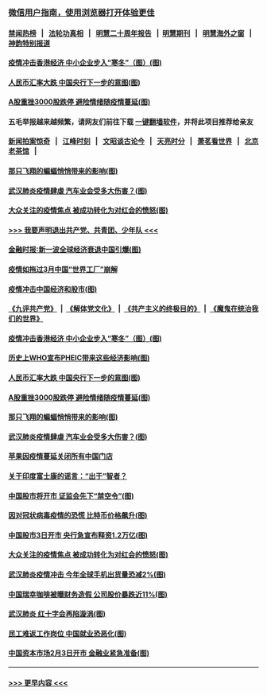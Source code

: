 ### [微信用户指南，使用浏览器打开体验更佳](https://github.com/gfw-breaker/banned-news1/blob/master/indexes/wechat-guide.md?t=0)
#### [禁闻热榜](热点新闻.md?t=0)  &nbsp;&nbsp;|&nbsp;&nbsp; [法轮功真相](https://github.com/gfw-breaker/truth/blob/master/README.md?t=0) &nbsp;&nbsp;|&nbsp;&nbsp; [明慧二十周年报告](https://github.com/gfw-breaker/mh-reports/blob/master/README.md?t=0) &nbsp;&nbsp;|&nbsp;&nbsp;[明慧期刊](https://github.com/gfw-breaker/mh-qikan) &nbsp;&nbsp;|&nbsp;&nbsp; [明慧海外之窗](https://github.com/gfw-breaker/mh-news/blob/master/README.md?t=0) &nbsp;&nbsp;|&nbsp;&nbsp; [神韵特别报道](https://github.com/gfw-breaker/mh-news/blob/master/shenyun.md?t=0)
#### [疫情冲击香港经济 中小企业步入“寒冬”（图）(图)](../pages/p5/921817.md?t=02041855) 
#### [人民币汇率大跌 中国央行下一步的意图(图)](../pages/p5/921801.md?t=02041855) 
#### [A股重挫3000股跌停 避险情绪随疫情蔓延(图)](../pages/p5/921782.md?t=02041855) 
#### 五毛举报越来越频繁，请网友们前往下载 [一键翻墙软件](https://github.com/gfw-breaker/ssr-accounts)，并将此项目推荐给亲友
#### [新闻拍案惊奇](https://github.com/gfw-breaker/banned-news1/blob/master/pages/link4.md) &nbsp;&nbsp;|&nbsp;&nbsp; [江峰时刻](https://github.com/gfw-breaker/banned-news1/blob/master/pages/link4.md) &nbsp;&nbsp;|&nbsp;&nbsp; [文昭谈古论今](https://github.com/gfw-breaker/banned-news1/blob/master/pages/link4.md) &nbsp;&nbsp;|&nbsp;&nbsp; [天亮时分](https://github.com/gfw-breaker/banned-news1/blob/master/pages/link4.md) &nbsp;&nbsp;|&nbsp;&nbsp; [萧茗看世界](https://github.com/gfw-breaker/banned-news1/blob/master/pages/link4.md) &nbsp;&nbsp;|&nbsp;&nbsp; [北京老茶馆](https://github.com/gfw-breaker/banned-news1/blob/master/pages/link4.md) &nbsp;&nbsp;|&nbsp;&nbsp; 
#### [那只飞翔的蝙蝠悄悄带来的影响(图)](../pages/p5/921724.md?t=02041855) 
#### [武汉肺炎疫情肆虐 汽车业会受多大伤害？(图)](../pages/p5/921740.md?t=02041855) 
#### [大众关注的疫情焦点 被成功转化为对红会的愤怒(图)](../pages/p5/921720.md?t=02041855) 
#### [>>> 我要声明退出共产党、共青团、少年队 <<<](https://github.com/begood0513/goodnews/blob/master/quit/letter.md) 
#### [金融时报∶新一波全球经济衰退中国引爆(图)](../pages/p5/921854.md?t=02041855) 
#### [疫情如拖过3月中国“世界工厂”崩解](../pages/p5/921850.md?t=02041855) 
#### [疫情冲击中国经济和股市(图)](../pages/p5/921841.md?t=02041855) 
#### [《九评共产党》](https://github.com/begood0513/9ping.md/blob/master/README.md) &nbsp;|&nbsp; [《解体党文化》](../../../../jtdwh.md/blob/master/README.md)  &nbsp;|&nbsp; [《共产主义的终极目的》](../../../../gczydzjmd.md/blob/master/README.md) &nbsp;|&nbsp; [《魔鬼在统治我们的世界》](../../../../mgztzwmdsj.md/blob/master/README.md) 
#### [疫情冲击香港经济 中小企业步入“寒冬”（图）(图)](../pages/p5/921817.md?t=02041855) 
#### [历史上WHO宣布PHEIC带来这些经济影响(图)](../pages/p5/921805.md?t=02041855) 
#### [人民币汇率大跌 中国央行下一步的意图(图)](../pages/p5/921801.md?t=02041855) 
#### [A股重挫3000股跌停 避险情绪随疫情蔓延(图)](../pages/p5/921782.md?t=02041855) 
#### [那只飞翔的蝙蝠悄悄带来的影响(图)](../pages/p5/921724.md?t=02041855) 
#### [武汉肺炎疫情肆虐 汽车业会受多大伤害？(图)](../pages/p5/921740.md?t=02041855) 
#### [苹果因疫情蔓延关闭所有中国门店](../pages/p5/921743.md?t=02041855) 
#### [关于印度富士康的谣言：“出于”智者？](../pages/p5/921729.md?t=02041855) 
#### [中国股市将开市 证监会先下“禁空令”(图)](../pages/p5/921745.md?t=02041855) 
#### [因对冠状病毒疫情的恐慌 比特币价格飙升(图)](../pages/p5/921736.md?t=02041855) 
#### [中国股市3日开市 央行急宣布释资1.2万亿(图)](../pages/p5/921741.md?t=02041855) 
#### [大众关注的疫情焦点 被成功转化为对红会的愤怒(图)](../pages/p5/921720.md?t=02041855) 
#### [武汉肺炎疫情冲击 今年全球手机出货量恐减2%(图)](../pages/p5/921719.md?t=02041855) 
#### [中国瑞幸咖啡被曝财务造假 公司股价暴跌近11%(图)](../pages/p5/921714.md?t=02041855) 
#### [武汉肺炎 红十字会再陷漩涡(图)](../pages/p5/921706.md?t=02041855) 
#### [民工难返工作岗位 中国就业恐恶化(图)](../pages/p5/921704.md?t=02041855) 
#### [中国资本市场2月3日开市 金融业紧急准备(图)](../pages/p5/921610.md?t=02041855) 

----
#### [ >>> 更早内容 <<< ](../indexes/p5-earlier.md)
